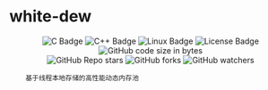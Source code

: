 # white-dew
<div align="center">
    <img alt="C Badge" src="https://img.shields.io/badge/C-3e4aac?logo=c&logoColor=fff&style=flat"/>
    <img alt="C++ Badge" src="https://img.shields.io/badge/C%2B%2B-00599C?logo=cplusplus&logoColor=fff&style=flat"/>
    <img alt="Linux Badge" src="https://img.shields.io/badge/Linux-FCC624?logo=linux&logoColor=000&color=yellow&style=flat"/>
    <img alt="License Badge" src="https://img.shields.io/github/license/vshowc/white-dew">
    <img alt="GitHub code size in bytes" src="https://img.shields.io/github/languages/code-size/vshowc/white-dew">
</div>
<div align="center">
    <img alt="GitHub Repo stars" src="https://img.shields.io/github/stars/vshowc/white-dew?style=social">
    <img alt="GitHub forks" src="https://img.shields.io/github/forks/vshowc/white-dew?style=social">
    <img alt="GitHub watchers" src="https://img.shields.io/github/watchers/vshowc/white-dew?style=social">
</div>


```text
    基于线程本地存储的高性能动态内存池
```
